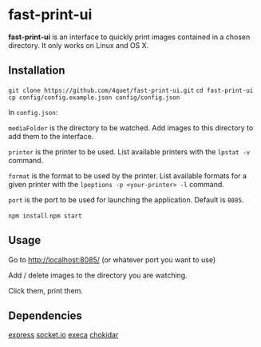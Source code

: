 # fast-print-ui

**fast-print-ui** is an interface to quickly print images contained in a chosen directory. It only works on Linux and OS X.

## Installation

`git clone https://github.com/4quet/fast-print-ui.git`
`cd fast-print-ui`
`cp config/config.example.json config/config.json`

In `config.json`:

`mediaFolder` is the directory to be watched.
Add images to this directory to add them to the interface.

`printer` is the printer to be used.
List available printers with the `lpstat -v` command.

`format` is the format to be used by the printer.
List available formats for a given printer with the `lpoptions -p <your-printer> -l` command.

`port` is the port to be used for launching the application. Default is `8085`.

`npm install`
`npm start`

## Usage

Go to [http://localhost:8085/](http://localhost:8085/) (or whatever port you want to use)

Add / delete images to the directory you are watching.

Click them, print them.

## Dependencies

[express](https://github.com/expressjs/express)
[socket.io](https://github.com/socketio/socket.io)
[execa](https://github.com/sindresorhus/execa)
[chokidar](https://github.com/paulmillr/chokidar)
